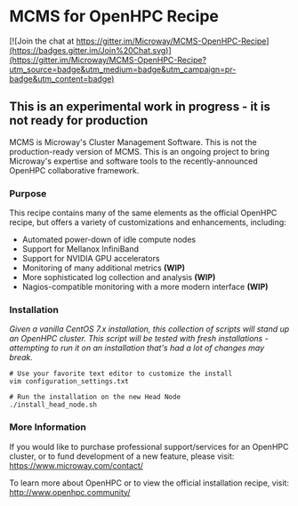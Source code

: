 # MCMS for OpenHPC Recipe

[![Join the chat at https://gitter.im/Microway/MCMS-OpenHPC-Recipe](https://badges.gitter.im/Join%20Chat.svg)](https://gitter.im/Microway/MCMS-OpenHPC-Recipe?utm_source=badge&utm_medium=badge&utm_campaign=pr-badge&utm_content=badge)

## This is an experimental work in progress - it is not ready for production

MCMS is Microway's Cluster Management Software. This is not the production-ready
version of MCMS. This is an ongoing project to bring Microway's expertise and
software tools to the recently-announced OpenHPC collaborative framework.

### Purpose
This recipe contains many of the same elements as the official OpenHPC recipe,
but offers a variety of customizations and enhancements, including:

  * Automated power-down of idle compute nodes
  * Support for Mellanox InfiniBand
  * Support for NVIDIA GPU accelerators
  * Monitoring of many additional metrics **(WIP)**
  * More sophisticated log collection and analysis **(WIP)**
  * Nagios-compatible monitoring with a more modern interface **(WIP)**

### Installation
*Given a vanilla CentOS 7.x installation, this collection of scripts will stand
up an OpenHPC cluster. This script will be tested with fresh installations -
attempting to run it on an installation that's had a lot of changes may break.*

```
# Use your favorite text editor to customize the install
vim configuration_settings.txt

# Run the installation on the new Head Node
./install_head_node.sh
```

### More Information
If you would like to purchase professional support/services for an OpenHPC
cluster, or to fund development of a new feature, please visit:
https://www.microway.com/contact/

To learn more about OpenHPC or to view the official installation recipe, visit:
http://www.openhpc.community/

